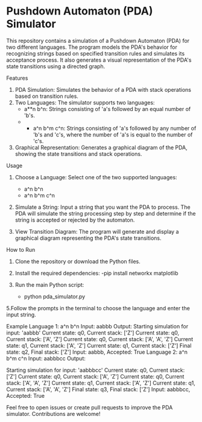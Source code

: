 # Pushdown Automaton (PDA) Simulator

This repository contains a simulation of a Pushdown Automaton (PDA) for two different languages. The program models the PDA's behavior for recognizing strings based on specified transition rules and simulates its acceptance process. It also generates a visual representation of the PDA's state transitions using a directed graph.

Features
1. PDA Simulation: Simulates the behavior of a PDA with stack operations based on transition rules.
2. Two Languages: The simulator supports two languages:
    - a**n b^n: Strings consisting of 'a's followed by an equal number of 'b's.
    - - a^n b^m c^n: Strings consisting of 'a's followed by any number of 'b's and 'c's, where the number of 'a's is equal to the number of 'c's.
3. Graphical Representation: Generates a graphical diagram of the PDA, showing the state transitions and stack operations.

Usage
1. Choose a Language: Select one of the two supported languages:
    - a^n b^n
    - a^n b^m c^n

2. Simulate a String: Input a string that you want the PDA to process. The PDA will simulate the string processing step by step and determine if the string is accepted or rejected by the automaton.

3. View Transition Diagram: The program will generate and display a graphical diagram representing the PDA's state transitions.

How to Run
1. Clone the repository or download the Python files.
2. Install the required dependencies:
    -pip install networkx matplotlib
   
4. Run the main Python script:
    - python pda_simulator.py
      
5.Follow the prompts in the terminal to choose the language and enter the input string.

Example
Language 1: a^n b^n
Input: aabbb
Output:
Starting simulation for input: 'aabbb'
Current state: q0, Current stack: ['Z']
Current state: q0, Current stack: ['A', 'Z']
Current state: q0, Current stack: ['A', 'A', 'Z']
Current state: q1, Current stack: ['A', 'Z']
Current state: q1, Current stack: ['Z']
Final state: q2, Final stack: ['Z']
Input: aabbb, Accepted: True
Language 2: a^n b^m c^n
Input: aabbbcc
Output:

Starting simulation for input: 'aabbbcc'
Current state: q0, Current stack: ['Z']
Current state: q0, Current stack: ['A', 'Z']
Current state: q0, Current stack: ['A', 'A', 'Z']
Current state: q1, Current stack: ['A', 'Z']
Current state: q1, Current stack: ['A', 'A', 'Z']
Final state: q3, Final stack: ['Z']
Input: aabbbcc, Accepted: True

Feel free to open issues or create pull requests to improve the PDA simulator. Contributions are welcome!
